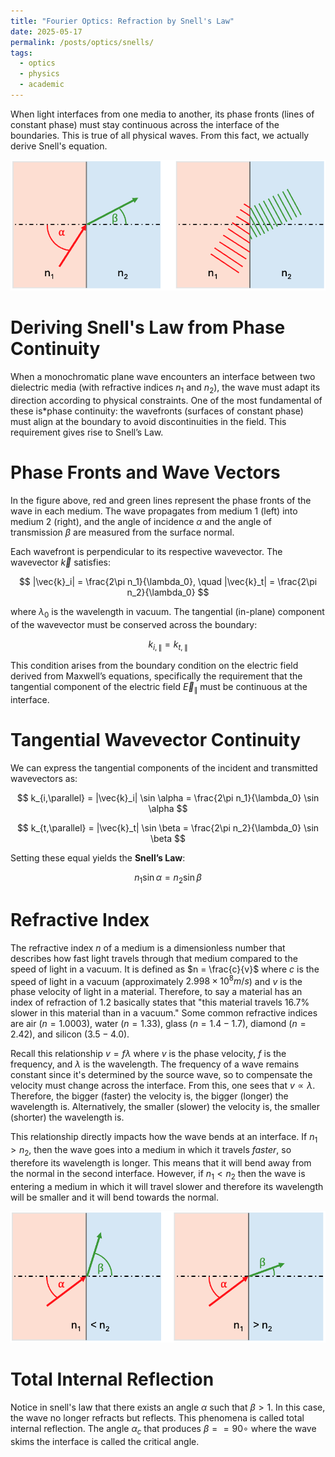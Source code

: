 ```yaml
---
title: "Fourier Optics: Refraction by Snell's Law"
date: 2025-05-17
permalink: /posts/optics/snells/
tags:
  - optics
  - physics
  - academic
---
```


When light interfaces from one media to another, its phase fronts (lines of constant phase) must stay continuous across the interface of the boundaries. This is true of all physical waves. From this fact, we actually derive Snell's equation.

![Phase Continuity for EM Waves at Interface](/assets/images/phase_continuity.png)

# Deriving Snell's Law from Phase Continuity

When a monochromatic plane wave encounters an interface between two dielectric media (with refractive indices $n_1$ and $n_2$), the wave must adapt its direction according to physical constraints. One of the most fundamental of these is*phase continuity: the wavefronts (surfaces of constant phase) must align at the boundary to avoid discontinuities in the field. This requirement gives rise to Snell’s Law.

# Phase Fronts and Wave Vectors

In the figure above, red and green lines represent the phase fronts of the wave in each medium. The wave propagates from medium 1 (left) into medium 2 (right), and the angle of incidence $\alpha$ and the angle of transmission $\beta$ are measured from the surface normal.

Each wavefront is perpendicular to its respective wavevector. The wavevector $\vec{k}$ satisfies:

$$
|\vec{k}_i| = \frac{2\pi n_1}{\lambda_0}, \quad |\vec{k}_t| = \frac{2\pi n_2}{\lambda_0}
$$

where $\lambda_0$ is the wavelength in vacuum. The tangential (in-plane) component of the wavevector must be conserved across the boundary:

$$
k_{i,\parallel} = k_{t,\parallel}
$$

This condition arises from the boundary condition on the electric field derived from Maxwell’s equations, specifically the requirement that the tangential component of the electric field $\vec{E}_\parallel$ must be continuous at the interface.

# Tangential Wavevector Continuity

We can express the tangential components of the incident and transmitted wavevectors as:

$$
k_{i,\parallel} = |\vec{k}_i| \sin \alpha = \frac{2\pi n_1}{\lambda_0} \sin \alpha
$$

$$
k_{t,\parallel} = |\vec{k}_t| \sin \beta = \frac{2\pi n_2}{\lambda_0} \sin \beta
$$

Setting these equal yields the **Snell’s Law**:

$$
n_1 \sin \alpha = n_2 \sin \beta
$$

# Refractive Index

The refractive index $n$ of a medium is a dimensionless number that describes how fast light travels through that medium compared to the speed of light in a vacuum. It is defined as $n = \frac{c}{v}$ where $c$ is the speed of light in a vacuum (approximately $2.998 \times 10^8 m/s$) and $v$ is the phase velocity of light in a material. Therefore, to say a material has an index of refraction of $1.2$ basically states that "this material travels 16.7% slower in this material than in a vacuum." Some common refractive indices are air ($n=1.0003$), water ($n=1.33$), glass ($n=1.4-1.7$), diamond ($n=2.42$), and silicon ($3.5-4.0$). 

Recall this relationship  $v=f\lambda$ where $v$ is the phase velocity, $f$ is the frequency, and $\lambda$ is the wavelength. The frequency of a wave remains constant since it's determined by the source wave, so to compensate the velocity must change across the interface. From this, one sees that $v \propto \lambda$. Therefore, the bigger (faster) the velocity is, the bigger (longer) the wavelength is. Alternatively, the smaller (slower) the velocity is, the smaller (shorter) the wavelength is.

This relationship directly impacts how the wave bends at an interface. If $n_1 > n_2$, then the wave goes into a medium in which it travels *faster*, so therefore its wavelength is longer. This means that it will bend away from the normal in the second interface. However, if $n_1 < n_2$ then the wave is entering a medium in which it will travel slower and therefore its wavelength will be smaller and it will bend towards the normal.

![Different Refractive Indices](/assets/images/snells_law.png)

# Total Internal Reflection
Notice in snell's law that there exists an angle $\alpha$ such that $\beta > 1$. In this case, the wave no longer refracts but reflects. This phenomena is called total internal reflection. The angle $\alpha_c$ that produces $\beta= = 90\circ$ where the wave skims the interface is called the critical angle. 